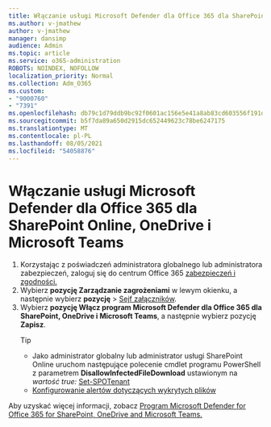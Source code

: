```yaml
---
title: Włączanie usługi Microsoft Defender dla Office 365 dla SharePoint Online, OneDrive i Microsoft Teams
ms.author: v-jmathew
author: v-jmathew
manager: dansimp
audience: Admin
ms.topic: article
ms.service: o365-administration
ROBOTS: NOINDEX, NOFOLLOW
localization_priority: Normal
ms.collection: Adm_O365
ms.custom:
- "9000760"
- "7391"
ms.openlocfilehash: db79c1d79ddb9bc92f0601ac156e5e41a8ab83cd603556f191d5491cdd5ae2a3
ms.sourcegitcommit: b5f7da89a650d2915dc652449623c78be6247175
ms.translationtype: MT
ms.contentlocale: pl-PL
ms.lasthandoff: 08/05/2021
ms.locfileid: "54058876"
---
```

# <a name="enable-microsoft-defender-for-office-365-for-sharepoint-online-onedrive-and-microsoft-teams"></a>Włączanie usługi Microsoft Defender dla Office 365 dla SharePoint Online, OneDrive i Microsoft Teams

1. Korzystając z poświadczeń administratora globalnego lub administratora zabezpieczeń, zaloguj się do centrum Office 365 [zabezpieczeń i zgodności.](https://protection.office.com/)
2. Wybierz **pozycję Zarządzanie zagrożeniami** w lewym okienku, a następnie wybierz **pozycję**  >  [Sejf załączników](https://protection.office.com/safeattachment).
3. Wybierz **pozycję Włącz program Microsoft Defender dla Office 365 dla SharePoint, OneDrive i Microsoft Teams**, a następnie wybierz pozycję **Zapisz**.
    > [!TIP]
    >
    > - Jako administrator globalny lub administrator usługi SharePoint Online uruchom następujące polecenie cmdlet programu PowerShell z parametrem **DisallowInfectedFileDownload** ustawionym na *wartość true:* [Set-SPOTenant](https://go.microsoft.com/fwlink/?linkid=2092301)
    > - [Konfigurowanie alertów dotyczących wykrytych plików](https://go.microsoft.com/fwlink/?linkid=2092110)

Aby uzyskać więcej informacji, zobacz [Program Microsoft Defender for Office 365 for SharePoint, OneDrive and Microsoft Teams.](https://go.microsoft.com/fwlink/?linkid=2092041)
